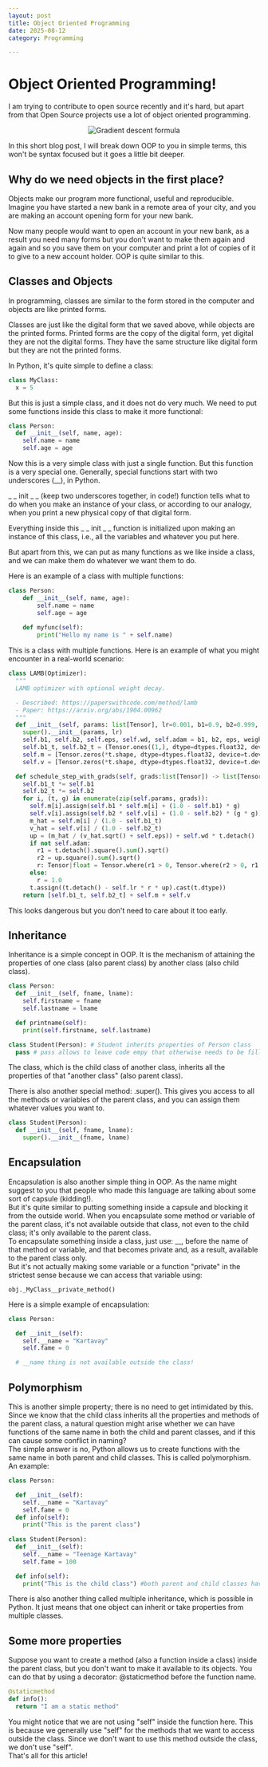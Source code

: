 ```yaml
---
layout: post
title: Object Oriented Programming
date: 2025-08-12
category: Programming

---
```


# Object Oriented Programming!
I am trying to contribute to open source recently and it's hard, but apart from that Open Source projects use a lot of object oriented programming.
<p align="center">
  <img src="/assets/images/2025-08-12-object-oriented-programming/project_img.png" alt="Gradient descent formula">
</p>
In this short blog post, I will break down OOP to you in simple terms, this won't be syntax focused but it goes a little bit deeper.

## Why do we need objects in the first place?
Objects make our program more functional, useful and reproducible. Imagine you have started a new bank in a remote area of your city, and you are making an account opening form for your new bank.  

Now many people would want to open an account in your new bank, as a result you need many forms but you don't want to make them again and again and so you save them on your computer and print a lot of copies of it to give to a new account holder. OOP is quite similar to this.

## Classes and Objects

In programming, classes are similar to the form stored in the computer and objects are like printed forms.  

Classes are just like the digital form that we saved above, while objects are the printed forms. Printed forms are the copy of the digital form, yet digital they are not the digital forms. They have the same structure like digital form but they are not the printed forms.  

In Python, it's quite simple to define a class: 
```python
class MyClass:
  x = 5

```
But this is just a simple class, and it does not do very much. We need to put some functions inside this class to make it more functional:
```python
class Person:
  def __init__(self, name, age):
    self.name = name
    self.age = age

```
Now this is a very simple class with just a single function. But this function is a very special one. Generally, special functions start with two underscores (__), in Python.  

_ _ init _ _ (keep two underscores together, in code!) function tells what to do when you make an instance of your class, or according to our analogy, when you print a new physical copy of that digital form.   

Everything inside this _ _ init _ _ function is initialized upon making an instance of this class, i.e., all the variables and whatever you put here.  

But apart from this, we can put as many functions as we like inside a class, and we can make them do whatever we want them to do.  

Here is an example of a class with multiple functions: 
```python
class Person:  
    def __init__(self, name, age):  
        self.name = name  
        self.age = age  
  
    def myfunc(self):  
        print("Hello my name is " + self.name)

```
This is a class with multiple functions. Here is an example of what you might encounter in a real-world scenario:

```python
class LAMB(Optimizer):
  """
  LAMB optimizer with optional weight decay.

  - Described: https://paperswithcode.com/method/lamb
  - Paper: https://arxiv.org/abs/1904.00962
  """
  def __init__(self, params: list[Tensor], lr=0.001, b1=0.9, b2=0.999, eps=1e-6, weight_decay=0.0, adam=False):
    super().__init__(params, lr)
    self.b1, self.b2, self.eps, self.wd, self.adam = b1, b2, eps, weight_decay, adam
    self.b1_t, self.b2_t = (Tensor.ones((1,), dtype=dtypes.float32, device=self.device, requires_grad=False).contiguous() for _ in [b1, b2])
    self.m = [Tensor.zeros(*t.shape, dtype=dtypes.float32, device=t.device, requires_grad=False).contiguous() for t in self.params]
    self.v = [Tensor.zeros(*t.shape, dtype=dtypes.float32, device=t.device, requires_grad=False).contiguous() for t in self.params]

  def schedule_step_with_grads(self, grads:list[Tensor]) -> list[Tensor]:
    self.b1_t *= self.b1
    self.b2_t *= self.b2
    for i, (t, g) in enumerate(zip(self.params, grads)):
      self.m[i].assign(self.b1 * self.m[i] + (1.0 - self.b1) * g)
      self.v[i].assign(self.b2 * self.v[i] + (1.0 - self.b2) * (g * g))
      m_hat = self.m[i] / (1.0 - self.b1_t)
      v_hat = self.v[i] / (1.0 - self.b2_t)
      up = (m_hat / (v_hat.sqrt() + self.eps)) + self.wd * t.detach()
      if not self.adam:
        r1 = t.detach().square().sum().sqrt()
        r2 = up.square().sum().sqrt()
        r: Tensor|float = Tensor.where(r1 > 0, Tensor.where(r2 > 0, r1 / r2, 1.0), 1.0)
      else:
        r = 1.0
      t.assign((t.detach() - self.lr * r * up).cast(t.dtype))
    return [self.b1_t, self.b2_t] + self.m + self.v

```
This looks dangerous but you don't need to care about it too early.
## Inheritance

Inheritance is a simple concept in OOP. It is the mechanism of attaining the properties of one class (also parent class) by another class (also child class).

```python
class Person:
  def __init__(self, fname, lname):
    self.firstname = fname
    self.lastname = lname

  def printname(self):
    print(self.firstname, self.lastname)

class Student(Person): # Student inherits properties of Person class
  pass # pass allows to leave code empy that otherwise needs to be filled

```

The class, which is the child class of another class, inherits all the properties of that "another class" (also parent class).  

There is also another special method: .super(). This gives you access to all the methods or variables of the parent class, and you can assign them whatever values you want to.

```python
class Student(Person):
  def __init__(self, fname, lname):
    super().__init__(fname, lname)

```
## Encapsulation
Encapsulation is also another simple thing in OOP. As the name might suggest to you that people who made this language are talking about some sort of capsule (kidding!).  
But it's quite similar to putting something inside a capsule and blocking it from the outside world. 
When you encapsulate some method or variable of the parent class, it's not available outside that class, not even to the child class; it's only available to the parent class.  
To encapsulate something inside a class, just use: __, before the name of that method or variable, and that becomes private and, as a result, available to the parent class only.  
But it's not actually making some variable or a function "private" in the strictest sense because we can access that variable using: 

`obj._MyClass__private_method()`

Here is a simple example of encapsulation: 
```python
class Person:

  def __init__(self):
    self.__name = "Kartavay"
    self.fame = 0

  # __name thing is not available outside the class!

```
## Polymorphism
This is another simple property; there is no need to get intimidated by this.  
Since we know that the child class inherits all the properties and methods of the parent class, a natural question might arise whether we can have functions of the same name in both the child and parent classes, and if this can cause some conflict in naming?  
The simple answer is no, Python allows us to create functions with the same name in both parent and child classes. This is called polymorphism.  
An example:
```python
class Person:

  def __init__(self):
    self.__name = "Kartavay"
    self.fame = 0
  def info(self):
    print("This is the parent class")
  
class Student(Person):
  def __init__(self):
    self.__name = "Teenage Kartavay"
    self.fame = 100

  def info(self):
    print("This is the child class") #both parent and child classes have the same method named info

```
There is also another thing called multiple inheritance, which is possible in Python. It just means that one object can inherit or take properties from multiple classes. 
## Some more properties
Suppose you want to create a method (also a function inside a class) inside the parent class, but you don't want to make it available to its objects. You can do that by using a decorator: @staticmethod before the function name.
```python
@staticmethod
def info():
  return "I am a static method"

```
You might notice that we are not using "self" inside the function here. This is because we generally use "self" for the methods that we want to access outside the class. Since we don't want to use this method outside the class, we don't use "self".  
That's all for this article!